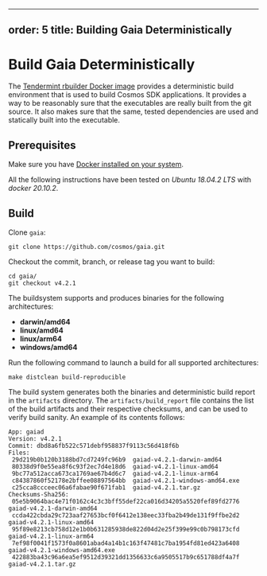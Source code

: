 ***

## order: 5&#xA;title: Building Gaia Deterministically

# Build Gaia Deterministically

The
[Tendermint rbuilder Docker image](https://github.com/tendermint/images/tree/master/rbuilder)
provides a deterministic build environment that is used to build Cosmos SDK
applications. It provides a way to be reasonably sure that the executables are
really built from the git source. It also makes sure that the same, tested
dependencies are used and statically built into the executable.

## Prerequisites

Make sure you have
[Docker installed on your system](https://docs.docker.com/get-docker/).

All the following instructions have been tested on *Ubuntu 18.04.2 LTS* with
*docker 20.10.2*.

## Build

Clone `gaia`:

```
git clone https://github.com/cosmos/gaia.git
```

Checkout the commit, branch, or release tag you want to build:

```
cd gaia/
git checkout v4.2.1
```

The buildsystem supports and produces binaries for the following architectures:

- **darwin/amd64**
- **linux/amd64**
- **linux/arm64**
- **windows/amd64**

Run the following command to launch a build for all supported architectures:

```
make distclean build-reproducible
```

The build system generates both the binaries and deterministic build report in
the `artifacts` directory. The `artifacts/build_report` file contains the list
of the build artifacts and their respective checksums, and can be used to verify
build sanity. An example of its contents follows:

```
App: gaiad
Version: v4.2.1
Commit: dbd8a6fb522c571debf958837f9113c56d418f6b
Files:
 29d219b0b120b3188bd7cd7249fc96b9  gaiad-v4.2.1-darwin-amd64
 80338d9f0e55ea8f6c93f2ec7d4e18d6  gaiad-v4.2.1-linux-amd64
 9bc77a512acca673ca1769ae67b4d6c7  gaiad-v4.2.1-linux-arm64
 c84387860f52178e2bffee08897564bb  gaiad-v4.2.1-windows-amd64.exe
 c25cca8ccceec06a6fabae90f671fab1  gaiad-v4.2.1.tar.gz
Checksums-Sha256:
 05e5b9064bac4e71f0162c4c3c3bff55def22ca016d34205a5520fef89fd2776  gaiad-v4.2.1-darwin-amd64
 ccda422cbda29c723aaf27653bcf0f6412e138eec33fba2b49de131f9ffbe2d2  gaiad-v4.2.1-linux-amd64
 95f89e8213cb758d12e1b0b631285938de822d04d2e25f399e99c0b798173cfd  gaiad-v4.2.1-linux-arm64
 7ef98f0041f1573f0a8601abad4a14b1c163f47481c7ba1954fd81ed423a6408  gaiad-v4.2.1-windows-amd64.exe
 422883ba43c96a6ea5ef9512d39321dd1356633c6a9505517b9c651788df4a7f  gaiad-v4.2.1.tar.gz
```
